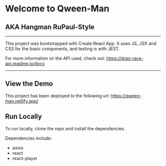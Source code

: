 # Welcome to Qween-Man
## AKA Hangman RuPaul-Style

---

This project was bootstrapped with Create React App. It uses JS, JSX and CSS for the basic components, and testing is with JEST. 

For more information on the API used, check out:
https://drag-race-api.readme.io/docs

---

## View the Demo
This project has been deployed to the following url:
https://qween-man.netlify.app/


## Run Locally
To run locally, clone the repo and install the dependencies.

Dependencies include:

  * axios
  * react
  * react-player
